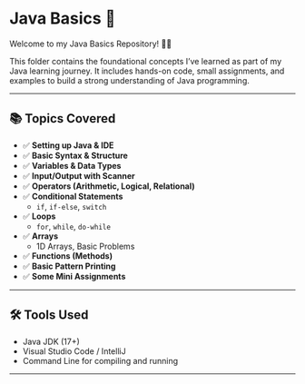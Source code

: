 # Java Basics 🚀

Welcome to my Java Basics Repository! 👨‍💻

This folder contains the foundational concepts I’ve learned as part of my Java learning journey. It includes hands-on code, small assignments, and examples to build a strong understanding of Java programming.

---

## 📚 Topics Covered

- ✅ **Setting up Java & IDE**
- ✅ **Basic Syntax & Structure**
- ✅ **Variables & Data Types**
- ✅ **Input/Output with Scanner**
- ✅ **Operators (Arithmetic, Logical, Relational)**
- ✅ **Conditional Statements**
  - `if`, `if-else`, `switch`
- ✅ **Loops**
  - `for`, `while`, `do-while`
- ✅ **Arrays**
  - 1D Arrays, Basic Problems
- ✅ **Functions (Methods)**
- ✅ **Basic Pattern Printing**
- ✅ **Some Mini Assignments**

---

## 🛠 Tools Used

- Java JDK (17+)
- Visual Studio Code / IntelliJ
- Command Line for compiling and running

---

